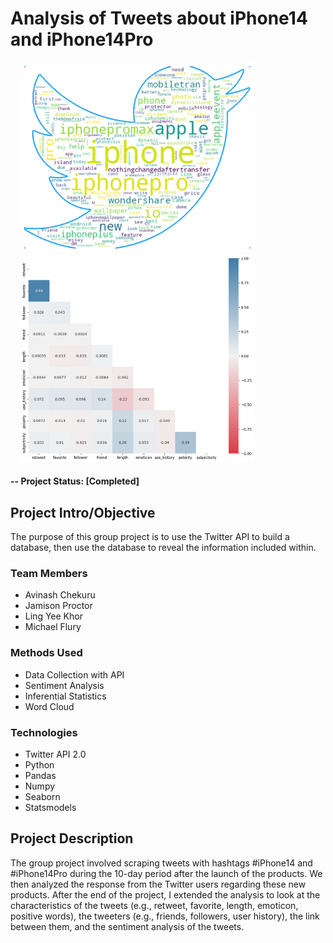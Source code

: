 # Analysis of Tweets about iPhone14 and iPhone14Pro

<img alt="Word cloud for frequency of words in tweets" title="Word cloud for frequency of words in tweets" src="reports/img/wordcloud.png" width="375"  hspace="15"> <img alt="Correlation heatmap of tweet and tweeter characteristics" title="Correlation heatmap of tweet and tweeter characteristics" src="reports/img/heatmap.png" width="375"  hspace="15">

#### -- Project Status: [Completed]

## Project Intro/Objective
The purpose of this group project is to use the Twitter API to build a database, then use the database to reveal the information included within. 

### Team Members
* Avinash Chekuru
* Jamison Proctor
* Ling Yee Khor
* Michael Flury

### Methods Used
* Data Collection with API
* Sentiment Analysis
* Inferential Statistics
* Word Cloud

### Technologies
* Twitter API 2.0
* Python
* Pandas
* Numpy
* Seaborn
* Statsmodels

## Project Description
The group project involved scraping tweets with hashtags #iPhone14 and #iPhone14Pro during the 10-day period after the launch of the products. We then analyzed the response from the Twitter users regarding these new products. After the end of the project, I extended the analysis to look at the characteristics of the tweets (e.g., retweet, favorite, length, emoticon, positive words), the tweeters (e.g., friends, followers, user history), the link between them, and the sentiment analysis of the tweets.
